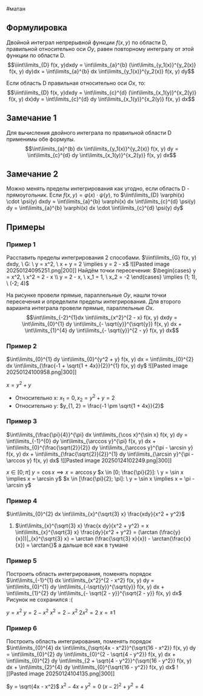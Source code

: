 #матан 
## Формулировка
Двойной интеграл непрерывной функции $f(x, y)$ по области D, правильной относительно оси $Oy$, равен повторному интегралу от этой функции по области D. 
$$\iint\limits_{D} f(x, y)dxdy = \int\limits_{a}^{b} (\int\limits_{y_1(x)}^{y_2(x)} f(x, y) dy)dx = \int\limits_{a}^{b} dx \int\limits_{y_1(x)}^{y_2(x)} f(x, y) dy$$

Если область D правильная относительно оси $Ox$, то: 
$$\iint\limits_{D} f(x, y)dxdy = \int\limits_{c}^{d} (\int\limits_{x_1(y)}^{x_2(y)} f(x, y) dx)dy = \int\limits_{c}^{d} dy \int\limits_{x_1(y)}^{x_2(y)} f(x, y) dx$$

## Замечание 1
Для вычисления двойного интеграла по правильной области D применимы обе формулы.
$$\int\limits_{a}^{b} dx \int\limits_{y_1(x)}^{y_2(x)} f(x, y) dy = \int\limits_{c}^{d} dy \int\limits_{x_1(y)}^{x_2(y)} f(x, y) dx$$

## Замечание 2
Можно менять пределы интегрирования как угодно, если область D - прямоугольник.
Если $f(x, y) = \varphi(x) \cdot \psi(y)$, то $\iint\limits_{D} \varphi(x) \cdot \psi(y) dxdy = \int\limits_{a}^{b} \varphi(x) dx \int\limits_{c}^{d} \psi(y) dy = \int\limits_{a}^{b} \varphi(x) dx \cdot \int\limits_{c}^{d} \psi(y) dy$

## Примеры
### Пример 1
Расставить пределы интегрирования 2 способами.
$\iint\limits_{G} f(x, y) dxdy, \ G: \ y = x^2, \ x + y = 2 \implies y = 2 - x$
![[Pasted image 20250124095251.png|200]]
Найдём точки пересечения: $\begin{cases} y = x^2, \ x^2 = 2 - x \\ y = 2 - x, \ x_1 = 1, \ x_2 = -2 \end{cases} \implies (1; 1), \ (-2; 4)$

На рисунке провели прямые, параллельные $Oy$, нашли точки пересечения и определили пределы интегрирования. Для второго варианта интеграла провели прямые, параллельные $Ox$.
$$\int\limits_{-2}^{1}dx \int\limits_{x^2}^{2 - x} f(x, y) dxdy = \int\limits_{0}^{1} dy \int\limits_{- \sqrt{y}}^{\sqrt{y}} f(x, y) dx + \int\limits_{1}^{4} dy \int\limits_{- \sqrt{y}}^{2 - y} f(x, y) dx$$
### Пример 2
$\int\limits_{0}^{1} dy \int\limits_{0}^{y^2 + y} f(x, y) dx = \int\limits_{0}^{2} dx \int\limits_{\frac{-1 + \sqrt{1 + 4x}}{2}}^{1} f(x, y) dy$
![[Pasted image 20250124100958.png|300]]

$x = y^2 + y$
- Относительно x:
$x_1 = 0, x_2 = y^2 + y = 2$
- Относительно y:
$y_{1, 2} = \frac{-1 \pm \sqrt{1 + 4x}}{2}$

### Пример 3
$\int\limits_{\frac{\pi}{4}}^{\pi} dx \int\limits_{\cos x}^{\sin x} f(x, y) dy = \int\limits_{-1}^{0} dy \int\limits_{\arccos y}^{\pi} f(x, y) dx + \int\limits_{0}^{\frac{\sqrt{2}}{2}} dy \int\limits_{\arccos y}^{\pi - \arcsin y} f(x, y) dx + \int\limits_{\frac{\sqrt{2}}{2}}^{1} dy \int\limits_{\arcsin y}^{\pi - \arccos y} f(x, y)  dx$
![[Pasted image 20250124102249.png|300]]

$x \in [0; \pi]$
$y = \cos x \implies x = \arccos y$
$x \in [0; \frac{\pi}{2}]: \ y = \sin x \implies x = \arcsin y$
$x \in [\frac{\pi}{2}; \pi]: \ y = \sin x \implies x = \pi - \arcsin y$

### Пример 4
$\int\limits_{0}^{2} dx \int\limits_{x}^{\sqrt{3} x} \frac{xdy}{x^2 + y^2}$
1) $\int\limits_{x}^{\sqrt{3} x} \frac{x dy}{x^2 + y^2} = x \int\limits_{x}^{\sqrt{3} x} \frac{dy}{x^2 + y^2} = (\arctan (\frac{y}{x}))|_{x}^{\sqrt{3} x} = \arctan (\frac{\sqrt{3} x}{x}) - \arctan(\frac{x}{x}) = \arctan{}$ а дальше всё как в тумане

### Пример 5
Построить область интегрирования, поменять порядок
$\int\limits_{-1}^{1} dx \int\limits_{x^2}^{2 - x^2} f(x, y) dy = \int\limits_{0}^{1} dy \int\limits_{-\sqrt{y}}^{\sqrt{y}} f(x, y) dx + \int\limits_{1}^{2} dy \int\limits_{- \sqrt{2 - y}}^{\sqrt{2 - y}} f(x, y) dx$
Рисунок не сохранился :(

$y = x^2$
$y = 2 - x^2$
$x^2 = 2 - x^2$
$2x^2 = 2$
$x = \pm 1$

### Пример 6
Построить область интегрирования, поменять порядок
$\int\limits_{0}^{4} dx \int\limits_{\sqrt{4x - x^2}}^{\sqrt{16 - x^2}} f(x, y) dy = \int\limits_{0}^{2} dy \int\limits_{0}^{2 - \sqrt{4 - y^2}} f(x, y) dx + \int\limits_{0}^{2} dy \int\limits_{2 + \sqrt{4 - y^2}}^{\sqrt{16 - y^2}} f(x, y) dx + \int\limits_{2}^{4} dy \int\limits_{0}^{\sqrt{16 - y^2}} f(x, y) dx$
![[Pasted image 20250124104135.png|300]]

$y = \sqrt{4x - x^2}$
$x^2 - 4x + y^2 = 0$
$(x - 2)^2 + y^2 = 4$